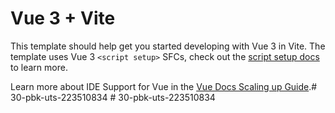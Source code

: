 # Vue 3 + Vite

This template should help get you started developing with Vue 3 in Vite. The template uses Vue 3 `<script setup>` SFCs, check out the [script setup docs](https://v3.vuejs.org/api/sfc-script-setup.html#sfc-script-setup) to learn more.

Learn more about IDE Support for Vue in the [Vue Docs Scaling up Guide](https://vuejs.org/guide/scaling-up/tooling.html#ide-support).#   3 0 - p b k - u t s - 2 2 3 5 1 0 8 3 4  
 #   3 0 - p b k - u t s - 2 2 3 5 1 0 8 3 4  
 